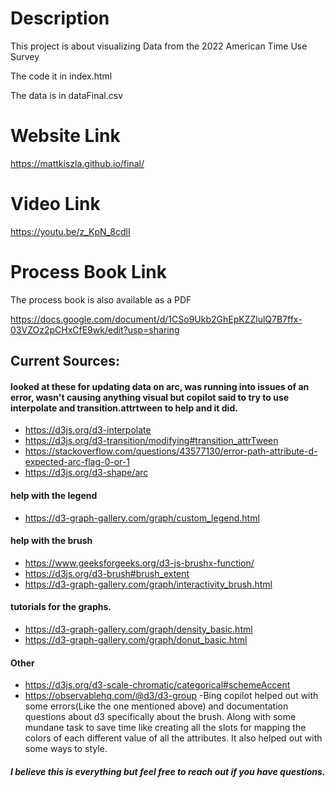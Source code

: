 # Description
This project is about visualizing Data from the 2022 American Time Use Survey

The code it in index.html

The data is in dataFinal.csv


# Website Link

https://mattkiszla.github.io/final/ 

# Video Link
https://youtu.be/z_KpN_8cdlI 

# Process Book Link

The process book is also available as a PDF

https://docs.google.com/document/d/1CSo9Ukb2GhEpKZZlulQ7B7ffx-03VZOz2pCHxCfE9wk/edit?usp=sharing 



## Current Sources:

#### looked at these for updating data on arc, was running into issues of an error, wasn't causing anything visual but copilot said to try to use interpolate and transition.attrtween to help and it did.
- https://d3js.org/d3-interpolate
- https://d3js.org/d3-transition/modifying#transition_attrTween
- https://stackoverflow.com/questions/43577130/error-path-attribute-d-expected-arc-flag-0-or-1
- https://d3js.org/d3-shape/arc

#### help with the legend
- https://d3-graph-gallery.com/graph/custom_legend.html

#### help with the brush 
- https://www.geeksforgeeks.org/d3-js-brushx-function/
- https://d3js.org/d3-brush#brush_extent
- https://d3-graph-gallery.com/graph/interactivity_brush.html


#### tutorials for the graphs.
- https://d3-graph-gallery.com/graph/density_basic.html
- https://d3-graph-gallery.com/graph/donut_basic.html

#### Other
- https://d3js.org/d3-scale-chromatic/categorical#schemeAccent
- https://observablehq.com/@d3/d3-group
-Bing copilot helped out with some errors(Like the one mentioned above) and documentation questions about d3 specifically about the brush. Along with some mundane task to save time like creating all the slots for mapping the colors of each different value of all the attributes. It also helped out with some ways to style.


##### I believe this is everything but feel free to reach out if you have questions.